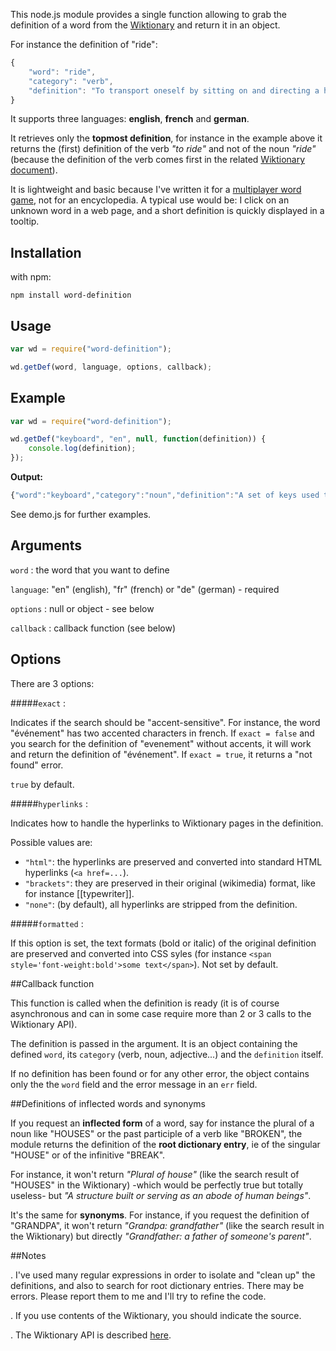 ﻿This node.js module provides a single function allowing to grab the definition of a word from the [Wiktionary](https://en.wiktionary.org) and return it in an object.

For instance the definition of "ride":

```javascript
{
	"word": "ride",
	"category": "verb",
	"definition": "To transport oneself by sitting on and directing a horse, later also a bicycle etc."
}
```
It supports three languages: **english**, **french** and **german**.

It retrieves only the **topmost definition**, for instance in the example above it returns the (first) definition of the verb *"to ride"* and not of the noun *"ride"* (because the definition of the verb comes first in the related [Wiktionary document](https://en.wiktionary.org/wiki/ride)).

It is lightweight and basic because I've written it for a [multiplayer word game](http://fundox.free.fr), not for an encyclopedia. A typical use would be: I click on an unknown word in a web page, and a short definition is quickly displayed in a tooltip.

## Installation

with npm:

```
npm install word-definition
```

## Usage

```javascript
var wd = require("word-definition");

wd.getDef(word, language, options, callback);
```

## Example

```javascript
var wd = require("word-definition");

wd.getDef("keyboard", "en", null, function(definition)) {
	console.log(definition);
});
```

**Output:**

```javascript
{"word":"keyboard","category":"noun","definition":"A set of keys used to operate a typewriter, computer etc."}
```

See demo.js for further examples.

## Arguments

`word` : the word that you want to define

`language`: "en" (english), "fr" (french) or "de" (german) - required

`options` : null or object - see below

`callback` : callback function (see below)

## Options

There are 3 options:

#####`exact` :

Indicates if the search should be "accent-sensitive". For instance, the word "événement" has two accented characters in french. If `exact = false` and you search for the definition of "evenement" without accents, it will work and return the definition of "événement". If `exact = true`, it returns a "not found" error.

`true` by default.

#####`hyperlinks` :

Indicates how to handle the hyperlinks to Wiktionary pages in the definition.

Possible values are:

- `"html"`: the hyperlinks are preserved and converted into standard HTML hyperlinks (`<a href=...`).
- `"brackets"`: they are preserved in their original (wikimedia) format, like for instance [[typewriter]].
- `"none"`: (by default), all hyperlinks are stripped from the definition.

#####`formatted` :

If this option is set, the text formats (bold or italic) of the original definition are preserved and converted into CSS syles (for instance `<span style='font-weight:bold'>some text</span>`). Not set by default.

##Callback function

This function is called when the definition is ready (it is of course asynchronous and can in some case require more than 2 or 3 calls to the Wiktionary API).

The definition is passed in the argument. It is an object containing the defined `word`, its `category` (verb, noun, adjective...) and the `definition` itself.

If no definition has been found or for any other error, the object contains only the the `word` field and the error message in an `err` field.

##Definitions of inflected words and synonyms

If you request an **inflected form** of a word, say for instance the plural of a noun like "HOUSES" or the past participle of a verb like "BROKEN", the module returns the definition of the **root dictionary entry**, ie of the singular "HOUSE" or of the infinitive "BREAK".

For instance, it won't return *"Plural of house"* (like the search result of "HOUSES" in the Wiktionary) -which would be perfectly true but totally useless- but *"A structure built or serving as an abode of human beings"*.

It's the same for **synonyms**. For instance, if you request the definition of "GRANDPA", it won't return *"Grandpa: grandfather"* (like the search result in the Wiktionary) but directly *"Grandfather: a father of someone's parent"*.

##Notes

. I've used many regular expressions in order to isolate and "clean up" the definitions, and also to search for root dictionary entries. There may be errors. Please report them to me and I'll try to refine the code.

. If you use contents of the Wiktionary, you should indicate the source.

. The Wiktionary API is described [here](https://en.wiktionary.org/w/api.php).
